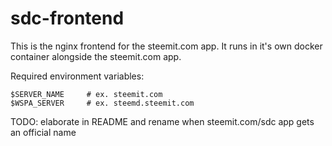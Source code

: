 # sdc-frontend

This is the nginx frontend for the steemit.com app. It runs in it's own docker container alongside the steemit.com app.

Required environment variables:

```
$SERVER_NAME     # ex. steemit.com
$WSPA_SERVER     # ex. steemd.steemit.com
```

TODO: elaborate in README and rename when steemit.com/sdc app gets an official name
